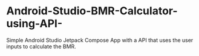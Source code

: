 # Android-Studio-BMR-Calculator-using-API-

Simple Android Studio Jetpack Compose App with a API that uses the user inputs to calculate the BMR.
